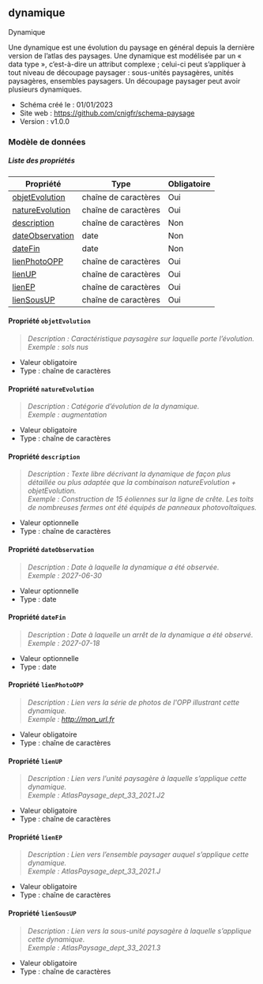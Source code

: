<MenuSchema />

## dynamique

Dynamique

Une dynamique est une évolution du paysage en général depuis la dernière version de l’atlas des paysages.
Une dynamique est modélisée par un « data type », c’est-à-dire un attribut complexe ; celui-ci peut s’appliquer à tout niveau de découpage paysager : sous-unités paysagères, unités paysagères, ensembles paysagers.
Un découpage paysager peut avoir plusieurs dynamiques.

- Schéma créé le : 01/01/2023
- Site web : https://github.com/cnigfr/schema-paysage
- Version : v1.0.0

### Modèle de données


##### Liste des propriétés

| Propriété | Type | Obligatoire |
| -- | -- | -- |
| [objetEvolution](#propriete-objetevolution) | chaîne de caractères  | Oui |
| [natureEvolution](#propriete-natureevolution) | chaîne de caractères  | Oui |
| [description](#propriete-description) | chaîne de caractères  | Non |
| [dateObservation](#propriete-dateobservation) | date  | Non |
| [dateFin](#propriete-datefin) | date  | Non |
| [lienPhotoOPP](#propriete-lienphotoopp) | chaîne de caractères  | Oui |
| [lienUP](#propriete-lienup) | chaîne de caractères  | Oui |
| [lienEP](#propriete-lienep) | chaîne de caractères  | Oui |
| [lienSousUP](#propriete-liensousup) | chaîne de caractères  | Oui |

#### Propriété `objetEvolution`

> *Description : Caractéristique paysagère sur laquelle porte l’évolution.*<br/>*Exemple : sols nus*
- Valeur obligatoire
- Type : chaîne de caractères

#### Propriété `natureEvolution`

> *Description : Catégorie d’évolution de la dynamique.*<br/>*Exemple : augmentation*
- Valeur obligatoire
- Type : chaîne de caractères

#### Propriété `description`

> *Description : Texte libre décrivant la dynamique de façon plus détaillée ou plus adaptée que la combinaison natureEvolution + objetEvolution.*<br/>*Exemple : Construction de 15 éoliennes sur la ligne de crête. Les toits de nombreuses fermes ont été équipés de panneaux photovoltaïques.*
- Valeur optionnelle
- Type : chaîne de caractères

#### Propriété `dateObservation`

> *Description : Date à laquelle la dynamique a été observée.*<br/>*Exemple : 2027-06-30*
- Valeur optionnelle
- Type : date

#### Propriété `dateFin`

> *Description : Date à laquelle un arrêt de la dynamique a été observé.*<br/>*Exemple : 2027-07-18*
- Valeur optionnelle
- Type : date

#### Propriété `lienPhotoOPP`

> *Description : Lien vers la série de photos de l'OPP illustrant cette dynamique.*<br/>*Exemple : http://mon_url.fr*
- Valeur obligatoire
- Type : chaîne de caractères

#### Propriété `lienUP`

> *Description : Lien vers l’unité paysagère à laquelle s’applique cette dynamique.*<br/>*Exemple : AtlasPaysage_dept_33_2021.J2*
- Valeur obligatoire
- Type : chaîne de caractères

#### Propriété `lienEP`

> *Description : Lien vers l’ensemble  paysager auquel s’applique cette dynamique.*<br/>*Exemple : AtlasPaysage_dept_33_2021.J*
- Valeur obligatoire
- Type : chaîne de caractères

#### Propriété `lienSousUP`

> *Description : Lien vers la sous-unité paysagère à laquelle s’applique cette dynamique.*<br/>*Exemple : AtlasPaysage_dept_33_2021.3*
- Valeur obligatoire
- Type : chaîne de caractères
